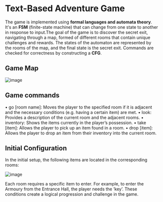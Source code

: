 # Text-Based Adventure Game 
The game is implemented using **formal languages and automata theory**. It's an **FSM** (finite-state machine) that can change from one state to another in response to input.The goal of the game is to discover the secret exit, navigating through a map, formed of different rooms that contain unique challenges and rewards. The states of the automaton are represented by the rooms of the map, and the final state is the secret exit. Commands are checked for correctness by constructing a **CFG**.

## Game Map
![image](https://github.com/user-attachments/assets/74ff0e74-adf8-4b7c-8514-972acc774794)

## Game commands
• go [room name]: Moves the player to the specified room if it is adjacent
and the necessary conditions (e.g. having a certain item) are met.
• look: Provides a description of the current room and the adjacent rooms.
• inventory: Shows the items currently in the player’s possession.
• take [item]: Allows the player to pick up an item found in a room.
• drop [item]: Allows the player to drop an item from their inventory into
the current room.

## Initial Configuration
In the initial setup, the following items are located in the corresponding rooms:

![image](https://github.com/user-attachments/assets/256fece9-11a0-4eff-8a60-9958e769070f)

Each room requires a specific item to enter. For example, to
enter the Armoury from the Entrance Hall, the player needs the ’key’. These
conditions create a logical progression and challenge in the game.
